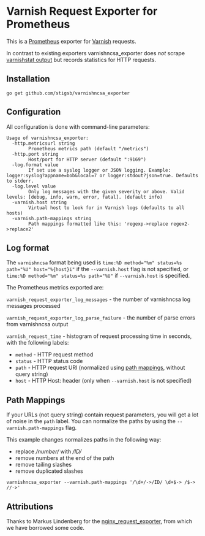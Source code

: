# Varnish Request Exporter for Prometheus

This is a [Prometheus](https://prometheus.io/) exporter for [Varnish](https://varnish-cache.org/) requests. 

In contrast to existing exporters varnishncsa_exporter does *not* scrape [varnishstat output](https://www.varnish-cache.org/docs/trunk/reference/varnishstat.html) but records statistics for HTTP requests.

## Installation

```
go get github.com/stigsb/varnishncsa_exporter
```

## Configuration

All configuration is done with command-line parameters:

```
Usage of varnishncsa_exporter:
  -http.metricsurl string
        Prometheus metrics path (default "/metrics")
  -http.port string
        Host/port for HTTP server (default ":9169")
  -log.format value
        If set use a syslog logger or JSON logging. Example: logger:syslog?appname=bob&local=7 or logger:stdout?json=true. Defaults to stderr.
  -log.level value
        Only log messages with the given severity or above. Valid levels: [debug, info, warn, error, fatal]. (default info)
  -varnish.host string
        Virtual host to look for in Varnish logs (defaults to all hosts)
  -varnish.path-mappings string
        Path mappings formatted like this: 'regexp->replace regex2->replace2'
```



## Log format

The `varnishncsa` format being used is `time:%D method="%m" status=%s path="%U" host="%{host}i"` if the `--varnish.host` flag is not specified, or
`time:%D method="%m" status=%s path="%U"` if `--varnish.host` is specified.

The Prometheus metrics exported are:

`varnish_request_exporter_log_messages` - the number of varnishncsa log messages processed

`varnish_request_exporter_log_parse_failure` - the number of parse errors from varnishncsa output

`varnish_request_time` - histogram of request processing time in seconds, with the following labels:
 * `method` - HTTP request method
 * `status` - HTTP status code
 * `path` - HTTP request URI (normalized using [path mappings](#path-mappings), without query string)
 * `host` - HTTP Host: header (only when `--varnish.host` is not specified)
 
## Path Mappings

If your URLs (not query string) contain request parameters, you will get a lot of noise in the `path` label.  You can
normalize the paths by using the `--varnish.path-mappings` flag.

This example changes normalizes paths in the following way:
* replace _/number/_ with _/ID/_
* remove numbers at the end of the path
* remove tailing slashes
* remove duplicated slashes

```
varnishncsa_exporter --varnish.path-mappings '/\d+/->/ID/ \d+$-> /$-> //->'
```

## Attributions

Thanks to Markus Lindenberg for the [nginx_request_exporter](https://github.com/markuslindenberg/nginx_request_exporter),
from which we have borrowed some code.
